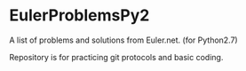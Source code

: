 # EulerProblemsPy2
A list of problems and solutions from Euler.net.  (for Python2.7)

Repository is for practicing git protocols and basic coding.
